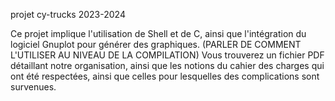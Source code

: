 projet cy-trucks 2023-2024

Ce projet implique l'utilisation de Shell et de C, ainsi que l'intégration du logiciel Gnuplot pour générer des graphiques.
(PARLER DE COMMENT L'UTILISER AU NIVEAU DE LA COMPILATION)
Vous trouverez un fichier PDF détaillant notre organisation, ainsi que les notions du cahier des charges qui ont été respectées, ainsi que celles pour lesquelles des complications sont survenues.

